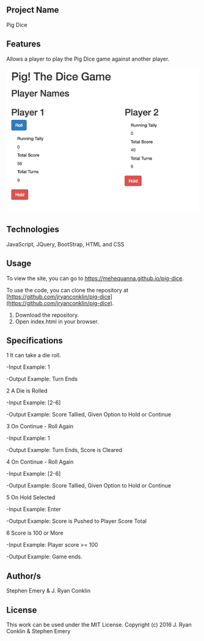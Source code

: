 ## Project Name
Pig Dice

## Features
Allows a player to play the Pig Dice game against another player.

![screenshot of project](pigdice.png)

## Technologies
JavaScript, JQuery, BootStrap, HTML and CSS

## Usage
To view the site, you can go to https://mehequanna.github.io/pig-dice.

To use the code, you can clone the repository at [https://github.com/jryanconklin/pig-dice](https://github.com/jryanconklin/pig-dice).

1. Download the repository.
2. Open index.html in your browser.

## Specifications

1 It can take a die roll.

-Input Example: 1

-Output Example: Turn Ends

2 A Die is Rolled

-Input Example: [2-6]

-Output Example: Score Tallied, Given Option to Hold or Continue

3 On Continue - Roll Again

-Input Example: 1

-Output Example: Turn Ends, Score is Cleared

4 On Continue - Roll Again

-Input Example: [2-6]

-Output Example: Score Tallied, Given Option to Hold or Continue

5 On Hold Selected

-Input Example: Enter

-Output Example: Score is Pushed to Player Score Total

6 Score is 100 or More

-Input Example: Player score >= 100

-Output Example: Game ends.


## Author/s
Stephen Emery & J. Ryan Conklin

## License
This work can be used under the MIT License.
Copyright (c) 2016 J. Ryan Conklin & Stephen Emery
